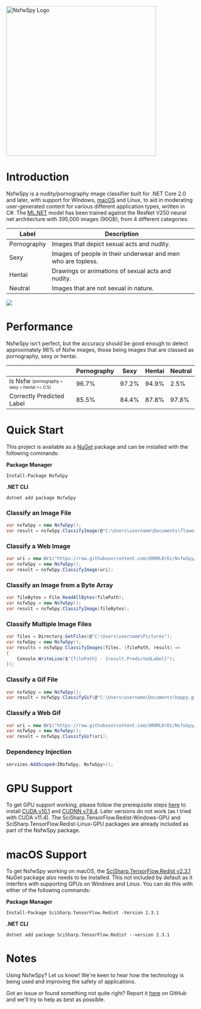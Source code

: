 <img src="https://raw.githubusercontent.com/d00ML0rDz/NsfwSpy/main/_art/NsfwSpy-Logo.jpg" alt="NsfwSpy Logo" width="400"/>

# Introduction
NsfwSpy is a nudity/pornography image classifier built for .NET Core 2.0 and later, with support for Windows, [macOS](#macos-support) and Linux, to aid in moderating user-generated content for various different application types, written in C#. The [ML.NET](https://github.com/dotnet/machinelearning) model has been trained against the ResNet V250 neural net architecture with 395,000 images (90GB), from 4 different categories:

| Label       | Description |
| ----------- | ----------- |
| Pornography | Images that depict sexual acts and nudity. |
| Sexy        | Images of people in their underwear and men who are topless. |
| Hentai      | Drawings or animations of sexual acts and nudity. |
| Neutral     | Images that are not sexual in nature. |

<img src="https://raw.githubusercontent.com/d00ML0rDz/NsfwSpy/main/_art/Examples.gif" />

# Performance
NsfwSpy isn't perfect, but the accuracy should be good enough to detect approximately 96% of Nsfw images, those being images that are classed as pornography, sexy or hentai.

|     | Pornography | Sexy | Hentai | Neutral |
| --- | --- | --- | --- | --- |
| Is Nsfw  <sub><sup>(pornography + sexy + hentai >= 0.5)</sup></sub> | 96.7% | 97.2% | 94.9% | 2.5% | 
| Correctly Predicted Label | 85.5% | 84.4% | 87.8% | 97.8% |

# Quick Start
This project is available as a [NuGet](https://www.nuget.org/packages/NsfwSpy/) package and can be installed with the following commands:

**Package Manager**
```
Install-Package NsfwSpy
```

**.NET CLI**
```
dotnet add package NsfwSpy
```

### Classify an Image File
```csharp
var nsfwSpy = new NsfwSpy();
var result = nsfwSpy.ClassifyImage(@"C:\Users\username\Documents\flower.jpg");
```

### Classify a Web Image
```csharp
var uri = new Uri("https://raw.githubusercontent.com/d00ML0rDz/NsfwSpy/main/NsfwSpy.Test/Assets/flower.jpg");
var nsfwSpy = new NsfwSpy();
var result = nsfwSpy.ClassifyImage(uri);
```

### Classify an Image from a Byte Array
```csharp
var fileBytes = File.ReadAllBytes(filePath);
var nsfwSpy = new NsfwSpy();
var result = nsfwSpy.ClassifyImage(fileBytes);
```

### Classify Multiple Image Files
```csharp
var files = Directory.GetFiles(@"C:\Users\username\Pictures");
var nsfwSpy = new NsfwSpy();
var results = nsfwSpy.ClassifyImages(files, (filePath, result) =>
{
    Console.WriteLine($"{filePath} - {result.PredictedLabel}");
});
```

### Classify a Gif File
```csharp
var nsfwSpy = new NsfwSpy();
var result = nsfwSpy.ClassifyGif(@"C:\Users\username\Documents\happy.gif");
```

### Classify a Web Gif
```csharp
var uri = new Uri("https://raw.githubusercontent.com/d00ML0rDz/NsfwSpy/main/NsfwSpy.Test/Assets/cool.gif");
var nsfwSpy = new NsfwSpy();
var result = nsfwSpy.ClassifyGif(uri);
```

### Dependency Injection
```csharp
services.AddScoped<INsfwSpy, NsfwSpy>();
```

# GPU Support
To get GPU support working, please follow the prerequisite steps [here](https://docs.microsoft.com/en-us/dotnet/api/microsoft.ml.vision.imageclassificationtrainer?view=ml-dotnet&fbclid=IwAR3Ng6Pe1BWDZ3hR20tchutSozmdMojxvpy3pqdwA3fZ_OEstU8C-ptSRZw#gpu-support) to install [CUDA v10.1](https://developer.nvidia.com/cuda-10.1-download-archive-update2) and [CUDNN v7.6.4](https://developer.nvidia.com/rdp/cudnn-download). Later versions do not work (as I tried with CUDA v11.4). The SciSharp.TensorFlow.Redist-Windows-GPU and SciSharp.TensorFlow.Redist-Linux-GPU packages are already included as part of the NsfwSpy package.

# macOS Support
To get NsfwSpy working on macOS, the [SciSharp.TensorFlow.Redist v2.3.1](https://www.nuget.org/packages/SciSharp.TensorFlow.Redist/2.3.1) NuGet package also needs to be installed. This not included by default as it interfers with supporting GPUs on Windows and Linux. You can do this with either of the following commands:

**Package Manager**
```
Install-Package SciSharp.TensorFlow.Redist -Version 2.3.1
```

**.NET CLI**
```
dotnet add package SciSharp.TensorFlow.Redist --version 2.3.1
```

# Notes
Using NsfwSpy? Let us know! We're keen to hear how the technology is being used and improving the safety of applications.

Got an issue or found something not quite right? Report it [here](https://github.com/d00ML0rDz/NsfwSpy/issues) on GitHub and we'll try to help as best as possible.
